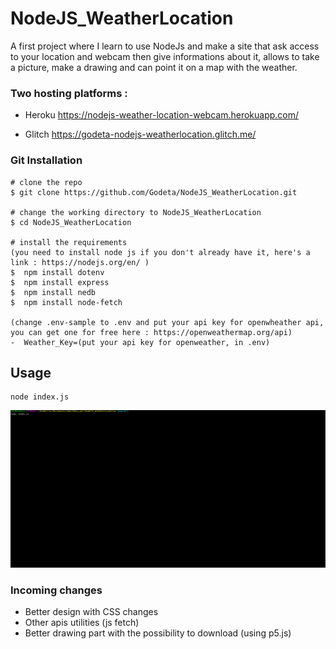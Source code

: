 # NodeJS_WeatherLocation
A first project where I learn to use NodeJs and make a site that ask access to your location and webcam then give informations about it, allows to take a picture, make a drawing and can point it on a map with the weather.

### Two hosting platforms :
- Heroku 
https://nodejs-weather-location-webcam.herokuapp.com/ 

- Glitch
https://godeta-nodejs-weatherlocation.glitch.me/

### Git Installation
```
# clone the repo
$ git clone https://github.com/Godeta/NodeJS_WeatherLocation.git

# change the working directory to NodeJS_WeatherLocation
$ cd NodeJS_WeatherLocation

# install the requirements
(you need to install node js if you don't already have it, here's a link : https://nodejs.org/en/ )
$  npm install dotenv
$  npm install express
$  npm install nedb
$  npm install node-fetch

(change .env-sample to .env and put your api key for openwheather api, you can get one for free here : https://openweathermap.org/api)
-  Weather_Key=(put your api key for openweather, in .env)
```

## Usage

```
node index.js
```


![](project_presentation.gif)

### Incoming changes
- Better design with CSS changes
- Other apis utilities (js fetch)
- Better drawing part with the possibility to download (using p5.js)